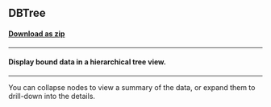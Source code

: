## DBTree
#### [Download as zip](https://grapecity.github.io/DownGit/#/home?url=https://github.com/GrapeCity/ComponentOne-WinForms-Samples/tree/master/NetFramework\FlexGrid\CS\DBTree)
____
#### Display bound data in a hierarchical tree view.
____
You can collapse nodes to view a summary of the data, or expand them to drill-down into the details. 